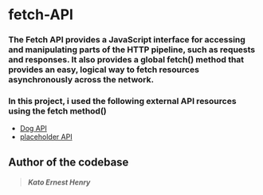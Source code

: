 # fetch-API

### The Fetch API provides a JavaScript interface for accessing and manipulating parts of the HTTP pipeline, such as requests and responses. It also provides a global fetch() method that provides an easy, logical way to fetch resources asynchronously across the network.

### In this project, i used the following external API resources using the fetch method()

* [Dog API](https://dog.ceo/dog-api/documentation/)
* [placeholder API](https://jsonplaceholder.typicode.com/comments)




## Author of the codebase

> ##### Kato Ernest Henry 